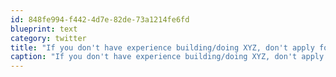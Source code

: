 ```yaml
---
id: 848fe994-f442-4d7e-82de-73a1214fe6fd
blueprint: text
category: twitter
title: "If you don't have experience building/doing XYZ, don't apply for a job that requires skills in XYZ"
caption: "If you don't have experience building/doing XYZ, don't apply for a job that requires skills in XYZ"
---
```

